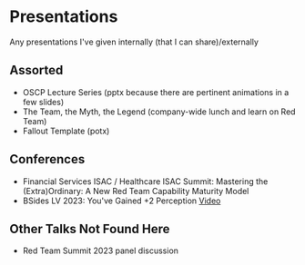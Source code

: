 # Presentations
Any presentations I've given internally (that I can share)/externally

## Assorted
- OSCP Lecture Series (pptx because there are pertinent animations in a few slides)
- The Team, the Myth, the Legend (company-wide lunch and learn on Red Team)
- Fallout Template (potx)

## Conferences
- Financial Services ISAC / Healthcare ISAC Summit: Mastering the (Extra)Ordinary: A New Red Team Capability Maturity Model
- BSides LV 2023: You've Gained +2 Perception [Video](https://www.youtube.com/live/H9YqJ1Ry1l8?feature=share&t=13546)

## Other Talks Not Found Here
- Red Team Summit 2023 panel discussion

